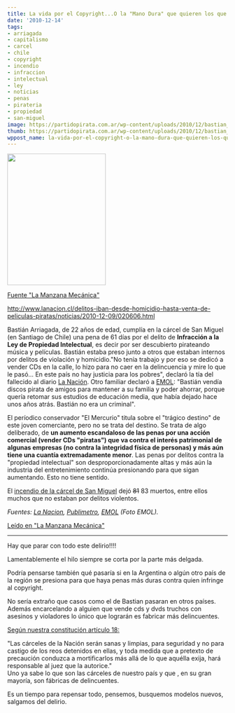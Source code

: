 ```yaml
---
title: La vida por el Copyright...O la "Mano Dura" que quieren los que lo defienden
date: '2010-12-14'
tags:
- arriagada
- capitalismo
- carcel
- chile
- copyright
- incendio
- infraccion
- intelectual
- ley
- noticias
- penas
- pirateria
- propiedad
- san-miguel
image: https://partidopirata.com.ar/wp-content/uploads/2010/12/bastian_arriagada.jpg
thumb: https://partidopirata.com.ar/wp-content/uploads/2010/12/bastian_arriagada.jpg
wppost_name: la-vida-por-el-copyright-o-la-mano-dura-que-quieren-los-que-lo-defienden
---
```


<a href="https://partidopirata.com.ar/wp-content/uploads/2010/12/bastian_arriagada.jpg"><img class="aligncenter size-medium wp-image-338" title="bastian arriagada" src="https://partidopirata.com.ar/wp-content/uploads/2010/12/bastian_arriagada-225x300.jpg" alt="" width="225" height="300" /></a>

<a href="http://www.manzanamecanica.org/2010/12/esta_es_la_mano_dura_contra_la_pirateria_quemado_vivo_en_la_carcel_estaba_preso_por_vender_cds.html" target="_blank">Fuente "La Manzana Mecánica"</a>
<div>
<div>

<a title="http://www.lanacion.cl/delitos-iban-desde-homicidio-hasta-venta-de-peliculas-piratas/noticias/2010-12-09/020606.html" href="http://www.lanacion.cl/delitos-iban-desde-homicidio-hasta-venta-de-peliculas-piratas/noticias/2010-12-09/020606.html">http://www.lanacion.cl/delitos-iban-desde-homicidio-hasta-venta-de-peliculas-piratas/noticias/2010-12-09/020606.html</a>

Bastián Arriagada, de 22 años de edad, cumplía en la cárcel de San Miguel (en Santiago de Chile) una pena de 61 días por el delito de <strong>Infracción a la Ley de Propiedad Intelectual</strong>, es decir por ser descubierto pirateando música y películas. Bastián estaba preso junto a otros que estaban internos por delitos de violación y homicidio."No tenía trabajo y por eso se dedicó a vender CDs en la calle, lo hizo para no caer en la delincuencia y mire lo que le pasó… En este país no hay justicia para los pobres", declaró la tía del fallecido al diario <a href="http://www.lanacion.cl/delitos-iban-desde-homicidio-hasta-venta-de-peliculas-piratas/noticias/2010-12-09/020606.html">La Nación</a>. Otro familiar declaró a <a href="http://www.emol.com/noticias/nacional/detalle/detallenoticias.asp?idnoticia=451700">EMOL</a>: "Bastián vendía discos pirata de amigos para mantener a su familia y poder ahorrar, porque quería retomar sus estudios de educación media, que había dejado hace unos años atrás. Bastián no era un criminal".

El períodico conservador "El Mercurio" titula sobre el "trágico destino" de este joven comerciante, pero no se trata del destino. Se trata de algo deliberado, de <strong>un aumento escandaloso de las penas por una acción comercial (vender CDs "piratas") que va contra el interés patrimonial de algunas empresas (no contra la integridad física de personas) y más aún tiene una cuantía extremadamente menor</strong>. Las penas por delitos contra la "propiedad intelectual" son desproporcionadamente altas y más aún la industria del entretenimiento continúa presionando para que sigan aumentando. Esto no tiene sentido.

El <a href="http://www.latercera.com/multimedia/interactivo/2010/12/687-34264-4-radiografia-de-la-tragedia-en-la-carcel-de-san-miguel.shtml">incendio de la cárcel de San Miguel</a> dejó <span style="text-decoration: line-through;">81</span> 83 muertos, entre ellos muchos que no estaban por delitos violentos.

<em>Fuentes: <a href="http://www.lanacion.cl/delitos-iban-desde-homicidio-hasta-venta-de-peliculas-piratas/noticias/2010-12-09/020606.html">La Nacion</a>, <a href="http://www.publimetro.cl/nota/cronica/detallan-condenas-de-primeros-15-identificados-fallecidos-tras-incendio-en-carcel-de-san-miguel/CPIjlh%21MxsIV4NuGlmGEbBt2ZqNbg/">Publimetro</a>, <a href="http://www.emol.com/noticias/nacional/detalle/detallenoticias.asp?idnoticia=451700">EMOL</a> (Foto EMOL).</em>

</div>
</div>
<a href="http://www.manzanamecanica.org/2010/12/esta_es_la_mano_dura_contra_la_pirateria_quemado_vivo_en_la_carcel_estaba_preso_por_vender_cds.html" target="_blank">Leído en "La Manzana Mecánica"</a>

<hr />

Hay que parar con todo este delirio!!!!

Lamentablemente el hilo siempre se corta por la parte más delgada.

Podría pensarse también qué pasaría si en la Argentina o algún otro país de la región se presiona para que haya penas más duras contra quien infringe al copyright.

No sería extraño que casos como el de Bastian pasaran en otros países. Además encarcelando a alguien que vende cds y dvds truchos con asesinos y violadores lo único que lograrán es fabricar más delincuentes.

<a href="http://www.senado.gov.ar/web/interes/constitucion/capitulo1.php" target="_blank">Según nuestra constitución artículo 18:</a>
<div>"Las cárceles de la Nación serán sanas y limpias, para seguridad y no para castigo de los reos detenidos en ellas, y toda medida que a pretexto de precaución conduzca a mortificarlos más allá de lo que aquélla exija, hará responsable al juez que la autorice."</div>
Uno ya sabe lo que son las cárceles de nuestro país y que , en su gran mayoría, son fábricas de delincuentes.

Es un tiempo para repensar todo, pensemos, busquemos modelos nuevos, salgamos del delirio.
